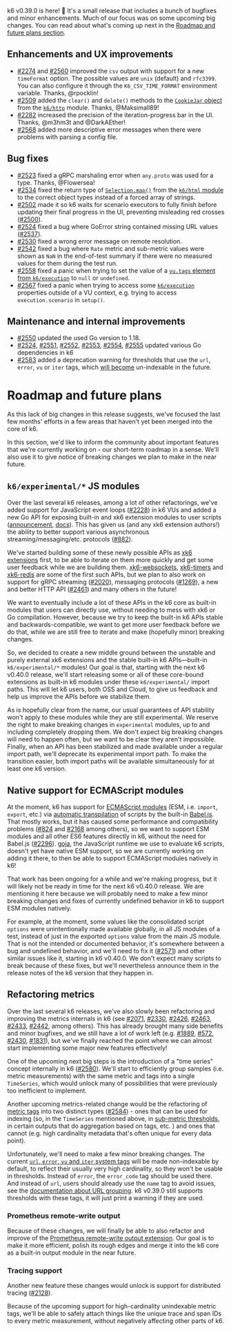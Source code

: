 k6 v0.39.0 is here! :tada: It's a small release that includes a bunch of bugfixes and minor enhancements. Much of our focus was on some upcoming big changes. You can read about what's coming up next in the [Roadmap and future plans section](#roadmap-and-future-plans).

## Enhancements and UX improvements

- [#2274](https://github.com/grafana/k6/pull/2274) and [#2560](https://github.com/grafana/k6/pull/2560) improved the `csv` output with support for a new `timeFormat` option. The possible values are `unix` (default) and `rfc3399`. You can also configure it through the `K6_CSV_TIME_FORMAT` environment variable. Thanks, @rpocklin!
- [#2509](https://github.com/grafana/k6/pull/2509) added the `clear()` and `delete()` methods to the [`CookieJar` object](https://k6.io/docs/javascript-api/k6-http/cookiejar/) from the [`k6/http`](https://k6.io/docs/javascript-api/k6-http/) module. Thanks, @Maksimall89!
- [#2282](https://github.com/grafana/k6/pull/2282) increased the precision of the iteration-progress bar in the UI. Thanks, @m3hm3t and @DarkAEther!
- [#2568](https://github.com/grafana/k6/pull/2568) added more descriptive error messages when there were problems with parsing a config file.

## Bug fixes

- [#2523](https://github.com/grafana/k6/pull/2523) fixed a gRPC marshaling error when `any.proto` was used for a type. Thanks, @Flowersea!
- [#2534](https://github.com/grafana/k6/pull/2534) fixed the return type of [`Selection.map()`](https://k6.io/docs/javascript-api/k6-html/selection/selection-map) from the [`k6/html` module](https://k6.io/docs/javascript-api/k6-html/) to the correct object types instead of a forced array of strings.
- [#2502](https://github.com/grafana/k6/pull/2502) made it so k6 waits for scenario executors to fully finish before updating their final progress in the UI, preventing misleading red crosses ([#2500](https://github.com/grafana/k6/issues/2500)).
- [#2524](https://github.com/grafana/k6/pull/2524) fixed a bug where GoError string contained missing URL values ([#2537](https://github.com/grafana/k6/issues/2537)).
- [#2530](https://github.com/grafana/k6/pull/2530) fixed a wrong error message on remote resolution.
- [#2542](https://github.com/grafana/k6/pull/2542) fixed a bug where `Rate` metric and sub-metric values were shown as `NaN` in the end-of-test summary if there were no measured values for them during the test run.
- [#2558](https://github.com/grafana/k6/pull/2558) fixed a panic when trying to set the value of a [`vu.tags` element from `k6/execution`](https://k6.io/docs/javascript-api/k6-execution/#vu) to `null` or `undefined`.
- [#2567](https://github.com/grafana/k6/pull/2567) fixed a panic when trying to access some [`k6/execution`](https://k6.io/docs/javascript-api/k6-execution/) properties outside of a VU context, e.g. trying to access `execution.scenario` in `setup()`.

## Maintenance and internal improvements

- [#2550](https://github.com/grafana/k6/pull/2550) updated the used Go version to 1.18.
- [#2524](https://github.com/grafana/k6/pull/2524), [#2551](https://github.com/grafana/k6/pull/2551), [#2552](https://github.com/grafana/k6/pull/2552), [#2553](https://github.com/grafana/k6/pull/2553), [#2554](https://github.com/grafana/k6/pull/2554), [#2555](https://github.com/grafana/k6/pull/2555) updated various Go dependencies in k6
- [#2583](https://github.com/grafana/k6/pull/2583) added a deprecation warning for thresholds that use the `url`, `error`, `vu` or `iter` tags, which [will become](#refactoring-metrics) un-indexable in the future.

# Roadmap and future plans

As this lack of big changes in this release suggests, we've focused the last few months' efforts in a few areas that haven't yet been merged into the core of k6.

In this section, we'd like to inform the community about important features that we're currently working on - our short-term roadmap in a sense. We'll also use it to give notice of breaking changes we plan to make in the near future.

## `k6/experimental/*` JS modules

Over the last several k6 releases, among a lot of other refactorings, we've added support for JavaScript event loops ([#2228](https://github.com/grafana/k6/pull/2228)) in k6 VUs and added a new Go API for exposing built-in and xk6 extension modules to user scripts ([announcement](https://github.com/grafana/k6/blob/master/release%20notes/v0.36.0.md#extensions), [docs](https://k6.io/docs/extensions/guides/create-an-extension/#advanced-javascript-extension)). This has given us (and any xk6 extension authors!) the ability to better support various asynchronous streaming/messaging/etc. protocols ([#882](https://github.com/grafana/k6/issues/882#issue-392218655)).

We've started building some of these newly possible APIs as [xk6 extensions](https://k6.io/docs/extensions/) first, to be able to iterate on them more quickly and get some user feedback while we are building them. [xk6-websockets](https://github.com/grafana/xk6-websockets), [xk6-timers](https://github.com/grafana/xk6-timers) and [xk6-redis](https://github.com/grafana/xk6-redis/) are some of the first such APIs, but we plan to also work on support for gRPC streaming ([#2020](https://github.com/grafana/k6/issues/2020)), messaging protocols ([#1269](https://github.com/grafana/k6/issues/1269)), a new and better HTTP API ([#2461](https://github.com/grafana/k6/issues/2461)) and many others in the future!

We want to eventually include a lot of these APIs in the k6 core as built-in modules that users can directly use, without needing to mess with xk6 or Go compilation. However, because we try to keep the built-in k6 APIs stable and backwards-compatible, we want to get more user feedback before we do that, while we are still free to iterate and make (hopefully minor) breaking changes.

So, we decided to create a new middle ground between the unstable and purely external xk6 extensions and the stable built-in k6 APIs―built-in `k6/experimental/*` modules! Our goal is that, starting with the next k6 v0.40.0 release, we'll start releasing some or all of these core-bound extensions as built-in k6 modules under these `k6/experimental/` import paths. This will let k6 users, both OSS and Cloud, to give us feedback and help us improve the APIs before we stabilize them.

As is hopefully clear from the name, our usual guarantees of API stability won't apply to these modules while they are still experimental. We reserve the right to make breaking changes in `experimental` modules, up to and including completely dropping them. We don't expect big breaking changes will need to happen often, but we want to be clear they aren't impossible. Finally, when an API has been stabilized and made available under a regular import path, we'll deprecate its experimental import path. To make the transition easier, both import paths will be available simultaneously for at least one k6 version.

## Native support for ECMAScript modules

At the moment, k6 has support for [ECMAScript modules](https://developer.mozilla.org/en-US/docs/Web/JavaScript/Guide/Modules) (ESM, i.e. `import`, `export`, etc.) via [automatic transpilation](https://k6.io/docs/using-k6/javascript-compatibility-mode/) of scripts by the built-in [Babel.js](https://babeljs.io/). That mostly works, but it has caused some performance and compatibility problems ([#824](https://github.com/grafana/k6/issues/824#issuecomment-915918351) and [#2168](https://github.com/grafana/k6/issues/2168#issuecomment-1014276690) among others), so we want to support ESM modules and all other ES6 features directly in k6, without the need for Babel.js ([#2296](https://github.com/grafana/k6/issues/2296#issuecomment-993356717)). [goja](https://github.com/dop251/goja), the JavaScript runtime we use to evaluate k6 scripts, doesn't yet have native ESM support, so we are currently working on adding it there, to then be able to support ECMAScript modules natively in k6!

That work has been ongoing for a while and we're making progress, but it will likely not be ready in time for the next k6 v0.40.0 release. We are mentioning it here because we will probably need to make a few minor breaking changes and fixes of currently undefined behavior in k6 to support ESM modules natively.

For example, at the moment, some values like the consolidated script `options` were unintentionally made available globally, in all JS modules of a test, instead of just in the exported `options` value from the main JS module. That is not the intended or documented behavior, it's somewhere between a bug and undefined behavior, and we'll need to fix it ([#2571](https://github.com/grafana/k6/pull/2571)) and other similar issues like it, starting in k6 v0.40.0. We don't expect many scripts to break because of these fixes, but we'll nevertheless announce them in the release notes of the k6 version that they happen in.

## Refactoring metrics

Over the last several k6 releases, we've also slowly been refactoring and improving the metrics internals in k6 (see [#2071](https://github.com/grafana/k6/pull/2071), [#2330](https://github.com/grafana/k6/issues/2330), [#2426](https://github.com/grafana/k6/pull/2426), [#2463](https://github.com/grafana/k6/pull/2463), [#2433](https://github.com/grafana/k6/pull/2433), [#2442](https://github.com/grafana/k6/pull/2442), among others). This has already brought many side benefits and minor bugfixes, and we still have a lot of work left (e.g. [#1889](https://github.com/grafana/k6/issues/1889), [#572](https://github.com/grafana/k6/issues/572), [#2430](https://github.com/grafana/k6/issues/2430), [#1831](https://github.com/grafana/k6/issues/1831)), but we've finally reached the point where we can almost start implementing some major new features effectively!

One of the upcoming next big steps is the introduction of a "time series" concept internally in k6 ([#2580](https://github.com/grafana/k6/issues/2580)). We'll start to efficiently group samples (i.e. metric measurements) with the same metric and tags into a single `TimeSeries`, which would unlock many of possibilities that were previously too inefficient to implement.

Another upcoming metrics-related change would be the refactoring of [metric tags](https://k6.io/docs/using-k6/tags-and-groups/#tags) into two distinct types ([#2584](https://github.com/grafana/k6/issues/2584)) - ones that can be used for indexing (so, in the `TimeSeries` mentioned above, in [sub-metric thresholds](https://k6.io/docs/using-k6/thresholds/#thresholds-on-tags), in certain outputs that do aggregation based on tags, etc. ) and ones that cannot (e.g. high cardinality metadata that's often unique for every data point).

Unfortunately, we'll need to make a few minor breaking changes. The current [`url`, `error`, `vu` and `iter` system tags](https://k6.io/docs/using-k6/tags-and-groups/#system-tags) will be made non-indexable by default, to reflect their usually very high cardinality, so they won't be usable in thresholds. Instead of `error`, the `error_code` tag should be used there. And instead of `url`, users should already use the `name` tag to avoid issues, see the [documentation about URL grouping](https://k6.io/docs/using-k6/http-requests/#url-grouping). k6 v0.39.0 still supports thresholds with these tags, it will just print a warning if they are used.

### Prometheus remote-write output

Because of these changes, we will finally be able to also refactor and improve of the [Prometheus remote-write output extension](https://github.com/grafana/xk6-output-prometheus-remote/). Our goal is to make it more efficient, polish its rough edges and merge it into the k6 core as a built-in output module in the near future.

### Tracing support

Another new feature these changes would unlock is support for distributed tracing ([#2128](https://github.com/grafana/k6/issues/2128)).

Because of the upcoming support for high-cardinality unindexable metric tags, we'll be able to safely attach things like the unique trace and span IDs to every metric measurement, without negatively affecting other parts of k6.
